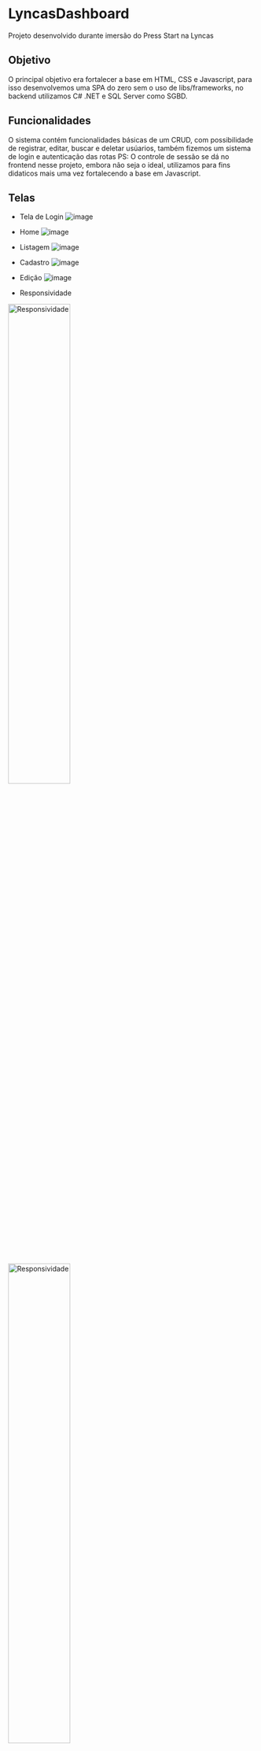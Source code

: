 # LyncasDashboard
Projeto desenvolvido durante imersão do Press Start na Lyncas

## Objetivo
O principal objetivo era fortalecer a base em HTML, CSS e Javascript, para isso desenvolvemos uma SPA do zero sem o uso de libs/frameworks, no backend utilizamos C# .NET
e SQL Server como SGBD.

## Funcionalidades
O sistema contém funcionalidades básicas de um CRUD, com possibilidade de registrar, editar, buscar e deletar usúarios, também fizemos um sistema de login e autenticação das rotas
PS: O controle de sessão se dá no frontend nesse projeto, embora não seja o ideal, utilizamos para fins didaticos mais uma vez fortalecendo a base em Javascript.

## Telas
* Tela de Login
![image](https://user-images.githubusercontent.com/82134080/162427664-70fb9ba8-2161-4885-8b48-ef0c9a9c1701.png)

* Home
![image](https://user-images.githubusercontent.com/82134080/162427722-a27f9822-7f1e-40ee-9218-f67b9e9a5abf.png)

* Listagem
![image](https://user-images.githubusercontent.com/82134080/162427865-ae6cb19c-749f-4238-812e-88eacf56ae84.png)

* Cadastro
![image](https://user-images.githubusercontent.com/82134080/162427904-3ad782e8-9fa8-4d9b-8ef5-4ad3db3115e4.png)

* Edição
![image](https://user-images.githubusercontent.com/82134080/162427941-8e97d014-6018-4154-80e0-2521accf5db2.png)

* Responsividade
<img src="https://user-images.githubusercontent.com/82134080/162427819-64a15287-e535-44f8-b0c0-a841ee28134a.png" alt="Responsividade" width="50%">
<img src="https://user-images.githubusercontent.com/82134080/162428046-fcef8e9c-3a3b-44e5-8744-bd252a91c7e9.png" alt="Responsividade" width="50%">





